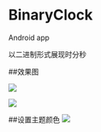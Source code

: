 BinaryClock
===========

Android app

以二进制形式展现时分秒

##效果图


![](http://drp.io/files/53d5dfec05237.jpg)


![](http://drp.io/files/53d5dd31b89b8.jpg)

##设置主题颜色
![](http://drp.io/files/53d5e091c6545.jpg)

